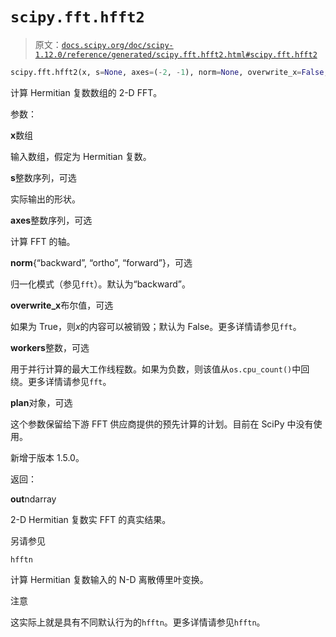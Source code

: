 # `scipy.fft.hfft2`

> 原文：[`docs.scipy.org/doc/scipy-1.12.0/reference/generated/scipy.fft.hfft2.html#scipy.fft.hfft2`](https://docs.scipy.org/doc/scipy-1.12.0/reference/generated/scipy.fft.hfft2.html#scipy.fft.hfft2)

```py
scipy.fft.hfft2(x, s=None, axes=(-2, -1), norm=None, overwrite_x=False, workers=None, *, plan=None)
```

计算 Hermitian 复数数组的 2-D FFT。

参数：

**x**数组

输入数组，假定为 Hermitian 复数。

**s**整数序列，可选

实际输出的形状。

**axes**整数序列，可选

计算 FFT 的轴。

**norm**{“backward”, “ortho”, “forward”}，可选

归一化模式（参见`fft`）。默认为“backward”。

**overwrite_x**布尔值，可选

如果为 True，则*x*的内容可以被销毁；默认为 False。更多详情请参见`fft`。

**workers**整数，可选

用于并行计算的最大工作线程数。如果为负数，则该值从`os.cpu_count()`中回绕。更多详情请参见`fft`。

**plan**对象，可选

这个参数保留给下游 FFT 供应商提供的预先计算的计划。目前在 SciPy 中没有使用。

新增于版本 1.5.0。

返回：

**out**ndarray

2-D Hermitian 复数实 FFT 的真实结果。

另请参见

`hfftn`

计算 Hermitian 复数输入的 N-D 离散傅里叶变换。

注意

这实际上就是具有不同默认行为的`hfftn`。更多详情请参见`hfftn`。
